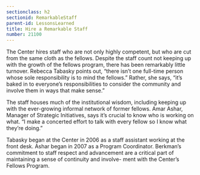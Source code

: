 ```yaml
---
sectionclass: h2
sectionid: RemarkableStaff
parent-id: LessonsLearned
title: Hire a Remarkable Staff
number: 21100
---
```

The Center hires staff who are not only highly competent, but who are cut from the same cloth as the fellows. Despite the staff count not keeping up with the growth of the fellows program, there has been remarkably little turnover.
Rebecca Tabasky points out, “there isn’t one full-time person whose sole responsibility is to mind the fellows.” Rather, she says, “it’s baked in to everyone’s responsibilities to consider the community and involve them in ways that make sense.”

The staff houses much of the institutional wisdom, including keeping up with the ever-growing informal network of former fellows. Amar Ashar, Manager of Strategic Initiatives, says it’s crucial to know who is working on what. “I make a concerted effort to talk with every fellow so I know what they’re doing.”

Tabasky began at the Center in 2006 as a staff assistant working at the front desk. Ashar began in 2007 as a Program Coordinator. Berkman’s commitment to staff respect and advancement are a critical part of maintaining a sense of continuity and involve- ment with the Center’s Fellows Program.
